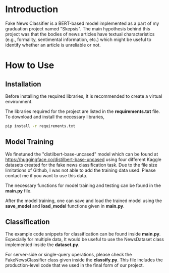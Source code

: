 
# Introduction
Fake News Classifier is a BERT-based model implemented as a part of my graduation project named "Skepsis". The main hypothesis behind this project was that the bodies of news articles have textual characteristics (e.g., formality, sentimental information, etc.) which might be useful to identify whether an article is unreliable or not.

# How to Use

## Installation

Before installing the required libraries, It is recommended to create a virtual environment.

The libraries required for the project are listed in the **requirements.txt** file. To download and install the necessary libraries,
```sh
pip install -r requirements.txt
```

## Model Training
We finetuned the "distilbert-base-uncased" model which can be found at https://huggingface.co/distilbert-base-uncased using four different Kaggle datasets created for the fake news classification task. Due to the file size limitations of Github, I was not able to add the training data used. Please contact me if you want to use this data.

The necessary functions for model training and testing can be found in the **main.py** file.

After the model training, one can save and load the trained model using the **save_model** and **load_model** functions given in **main.py**.

## Classification

The example code snippets for classification can be found inside **main.py**. Especially for multiple data, It would be useful to use the NewsDataset class implemented inside the **dataset.py**.

For server-side or single-query operations, please check the FakeNewsClassifier class given inside the **classify.py**. This file includes the production-level code that we used in the final form of our project.
